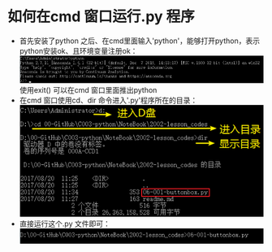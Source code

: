 # 如何在cmd 窗口运行.py 程序
* 首先安装了python 之后、在cmd里面输入'python'，能够打开python，表示python安装ok、且环境变量注册ok：  
![photo](0000-photos/0016.png)  
使用exit() 可以在cmd 窗口里面推出python  
* 在cmd 窗口使用cd、dir 命令进入'.py'程序所在的目录：  
![photo](0000-photos/0017.png)  
* 直接运行这个.py 文件即可：  
![photo](0000-photos/0018.png)  